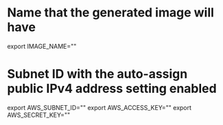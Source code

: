 
# Name that the generated image will have
export IMAGE_NAME=""

# Subnet ID with the auto-assign public IPv4 address setting enabled
export AWS_SUBNET_ID=""
export AWS_ACCESS_KEY=""
export AWS_SECRET_KEY=""
